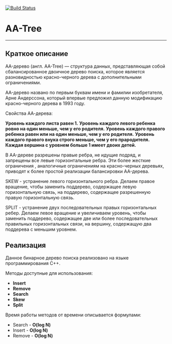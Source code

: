 [![Build Status](https://travis-ci.org/BinaryTreesImplementation/AA-tree.svg?branch=master)](https://travis-ci.org/BinaryTreesImplementation/AA-tree) 

# AA-Tree
---
## Краткое описание
АA-дерево (англ. AA-Tree) — структура данных, представляющая собой сбалансированное двоичное дерево поиска, которое является разновидностью красно-черного дерева с дополнительными ограничениями.

АA-дерево названо по первым буквам имени и фамилии изобретателя, Арне Андерссона, который впервые предложил данную модификацию красно-черного дерева в 1993 году.

Свойства АА-дерева:

**Уровень каждого листа равен 1.**
**Уровень каждого левого ребенка ровно на один меньше, чем у его родителя.**
**Уровень каждого правого ребенка равен или на один меньше, чем у его родителя.**
**Уровень каждого правого внука строго меньше, чем у его прародителя.**
**Каждая вершина с уровнем больше 1 имеет двоих детей.**

В AA-дереве разрешены правые ребра, не идущие подряд, и запрещены все левые горизонтальные ребра. Эти более жесткие ограничения , аналогичные ограничениям на красно-черных деревьях, приводят к более простой реализации балансировки AA-дерева.

SKEW - устранение левого горизонтального ребра. Делаем правое вращение, чтобы заменить поддерево, содержащее левую горизонтальную связь, на поддерево, содержащее разрешенную правую горизонтальную связь.

SPLIT -  устранение двух последовательных правых горизонтальных ребер. Делаем левое вращение и увеличиваем уровень, чтобы заменить поддерево, содержащее две или более последовательных правильных горизонтальных связи, на вершину, содержащую два поддерева с меньшим уровнем.

## Реализация
Данное бинарное дерево поиска реализовано на языке программирования С++. 

Методы доступные для использования: 
+ **Insert**
+ **Remove**
+ **Search**
+ **Skew**
+ **Split**

Время работы методов от времени описывается формулами:

+ Search - **O(log N)**
+ Insert - **O(log N)**
+ Remove - **O(log N)**
